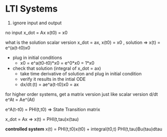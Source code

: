 # LTI Systems

1. ignore input and output

no input
x_dot = Ax
x(t0) = x0

what is the solution
scalar version
x_dot = ax, x(t0) = x0 , solution => x(t) = e^(a(t-t0)x0

- plug in initial conditions
  - x0 = e^a(t0-t0)\*x0 = e^0\*x0 = 1\*x0
- check that solution (integral of x_dot = ax)
  - take time derivative of solution and plug in initial condition
  - verify it results in the intial ODE
  - dx/dt:(t) = ae^a(t-t0)x0 = ax

for higher order systems, get a matrix version
just like scalar version
d/dt e^At = Ae^(At)

e^A(t-t0) = PHI(t,t0) => State Transition matrix

x_dot = Ax => x(t) = PHI(t,tau)x(tau)

**controlled system**
x(t) = PHI(t,t0)x(t0) + integral(t0,t) PHI(t,tau)Bu(tau)dtau
